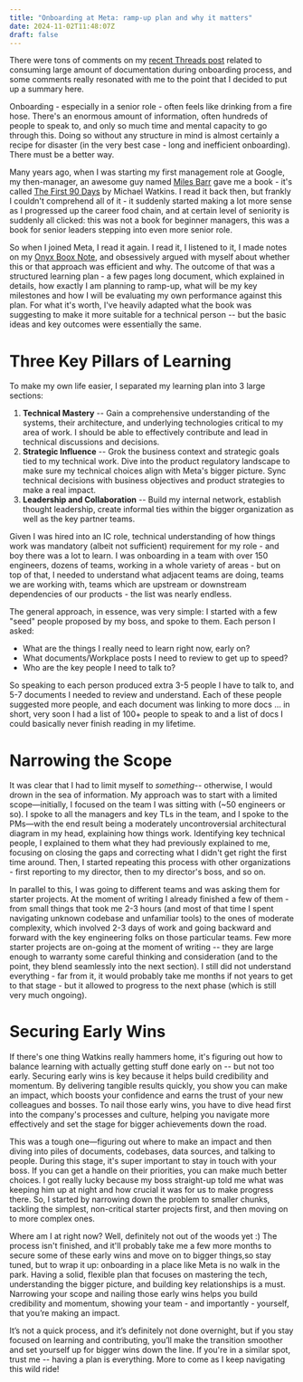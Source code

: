 ```yaml
---
title: "Onboarding at Meta: ramp-up plan and why it matters"
date: 2024-11-02T11:48:07Z
draft: false
---
```


There were tons of comments on my [recent Threads post](https://www.threads.net/@sgzmd/post/DB39MPYtJJ8) related to consuming large amount of documentation during onboarding process, and some comments really resonated with me to the point that I decided to put up a summary here.

Onboarding - especially in a senior role - often feels like drinking from a fire hose. There's an enormous amount of information, often hundreds of people to speak to, and only so much time and mental capacity to go through this. Doing so without any structure in mind is almost certainly a recipe for disaster (in the very best case - long and inefficient onboarding). There must be a better way. 

Many years ago, when I was starting my first management role at Google, my then-manager, an awesome guy named [Miles Barr](https://www.linkedin.com/in/milesbarr) gave me a book - it's called [The First 90 Days](https://www.genesisadvisers.com/the-first-90-days) by Michael Watkins. I read it back then, but frankly I couldn't comprehend all of it - it suddenly started making a lot more sense as I progressed up the career food chain, and at certain level of seniority is suddenly all clicked: this was not a book for beginner managers, this was a book for senior leaders stepping into even more senior role. 

So when I joined Meta, I read it again. I read it, I listened to it, I made notes on my [Onyx Boox Note](https://blog.kirillov.cc/posts/reading-beyond-paper/), and obsessively argued with myself about whether this or that approach was efficient and why. The outcome of that was a structured learning plan - a few pages long document, which explained in details, how exactly I am planning to ramp-up, what will be my key milestones and how I will be evaluating my own performance against this plan. For what it's worth, I've heavily adapted what the book was suggesting to make it more suitable for a technical person -- but the basic ideas and key outcomes were essentially the same.

# Three Key Pillars of Learning

To make my own life easier, I separated my learning plan into 3 large sections:

1. **Technical Mastery** -- Gain a comprehensive understanding of the systems, their architecture, and underlying technologies critical to my area of work. I should be able to effectively contribute and lead in technical discussions and decisions.
2. **Strategic Influence** -- Grok the business context and strategic goals tied to my technical work. Dive into the product regulatory landscape to make sure my technical choices align with Meta's bigger picture. Sync technical decisions with business objectives and product strategies to make a real impact.
3. **Leadership and Collaboration** -- Build my internal network, establish thought leadership, create informal ties within the bigger organization as well as the key partner teams.

Given I was hired into an IC role, technical understanding of how things work was mandatory (albeit not sufficient) requirement for my role - and boy there was a lot to learn. I was onboarding in a team with over 150 engineers, dozens of teams, working in a whole variety of areas - but on top of that, I needed to understand what adjacent teams are doing, teams we are working with, teams which are upstream or downstream dependencies of our products - the list was nearly endless.

The general approach, in essence, was very simple: I started with a few "seed" people proposed by my boss, and spoke to them. Each person I asked:

- What are the things I really need to learn right now, early on?
- What documents/Workplace posts I need to review to get up to speed?
- Who are the key people I need to talk to?

So speaking to each person produced extra 3-5 people I have to talk to, and 5-7 documents I needed to review and understand. Each of these people suggested more people, and each document was linking to more docs ... in short, very soon I had a list of 100+ people to speak to and a list of docs I could basically never finish reading in my lifetime.

# Narrowing the Scope

It was clear that I had to limit myself to _something_-- otherwise, I would drown in the sea of information. My approach was to start with a limited scope—initially, I focused on the team I was sitting with (~50 engineers or so). I spoke to all the managers and key TLs in the team, and I spoke to the PMs—with the end result being a moderately uncontroversial architectural diagram in my head, explaining how things work. Identifying key technical people, I explained to them what they had previously explained to me, focusing on closing the gaps and correcting what I didn't get right the first time around. Then, I started repeating this process with other organizations - first reporting to my director, then to my director's boss, and so on.

In parallel to this, I was going to different teams and was asking them for starter projects. At the moment of writing I already finished a few of them - from small things that took me 2-3 hours (and most of that time I spent navigating unknown codebase and unfamiliar tools) to the ones of moderate complexity, which involved 2-3 days of work and going backward and forward with the key engineering folks on those particular teams. Few more starter projects are on-going at the moment of writing -- they are large enough to warranty some careful thinking and consideration (and to the point, they blend seamlessly into the next section). I still did not understand everything - far from it, it would probably take me months if not years to get to that stage - but it allowed to progress to the next phase (which is still very much ongoing). 

# Securing Early Wins

If there's one thing Watkins really hammers home, it's figuring out how to balance learning with actually getting stuff done early on -- but not too early. Securing early wins is key because it helps build credibility and momentum. By delivering tangible results quickly, you show you can make an impact, which boosts your confidence and earns the trust of your new colleagues and bosses. To nail those early wins, you have to dive head first into the company's processes and culture, helping you navigate more effectively and set the stage for bigger achievements down the road.

This was a tough one—figuring out where to make an impact and then diving into piles of documents, codebases, data sources, and talking to people. During this stage, it's super important to stay in touch with your boss. If you can get a handle on their priorities, you can make much better choices. I got really lucky because my boss straight-up told me what was keeping him up at night and how crucial it was for us to make progress there. So, I started by narrowing down the problem to smaller chunks, tackling the simplest, non-critical starter projects first, and then moving on to more complex ones.

Where am I at right now? Well, definitely not out of the woods yet :) The process isn't finished, and it'll probably take me a few more months to secure some of these early wins and move on to bigger things,so stay tuned, but to wrap it up: onboarding in a place like Meta is no walk in the park. Having a solid, flexible plan that focuses on mastering the tech, understanding the bigger picture, and building key relationships is a must. Narrowing your scope and nailing those early wins helps you build credibility and momentum, showing your team - and importantly - yourself, that you’re making an impact.

It’s not a quick process, and it’s definitely not done overnight, but if you stay focused on learning and contributing, you’ll make the transition smoother and set yourself up for bigger wins down the line. If you're in a similar spot, trust me -- having a plan is everything. More to come as I keep navigating this wild ride!
